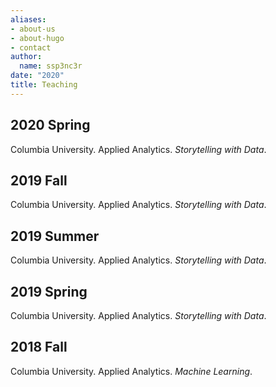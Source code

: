 ```yaml
---
aliases:
- about-us
- about-hugo
- contact
author:
  name: ssp3nc3r
date: "2020"
title: Teaching
---
```


## 2020 Spring

Columbia University. Applied Analytics. _Storytelling with Data_.

## 2019 Fall

Columbia University. Applied Analytics. _Storytelling with Data_.

## 2019 Summer

Columbia University. Applied Analytics. _Storytelling with Data_.

## 2019 Spring

Columbia University. Applied Analytics. _Storytelling with Data_.

## 2018 Fall

Columbia University. Applied Analytics. _Machine Learning_.